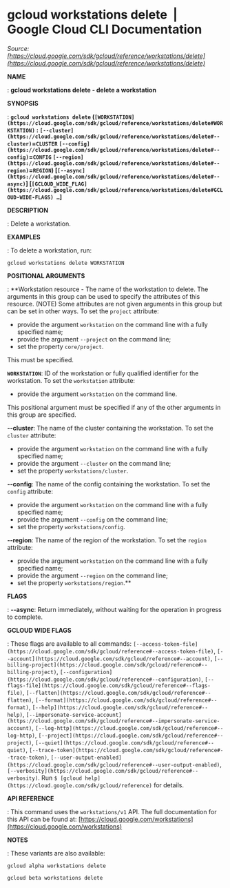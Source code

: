 # gcloud workstations delete  |  Google Cloud CLI Documentation

*Source: [https://cloud.google.com/sdk/gcloud/reference/workstations/delete](https://cloud.google.com/sdk/gcloud/reference/workstations/delete)*

**NAME**

: **gcloud workstations delete - delete a workstation**

**SYNOPSIS**

: **`gcloud workstations delete` (`[WORKSTATION](https://cloud.google.com/sdk/gcloud/reference/workstations/delete#WORKSTATION)` : `[--cluster](https://cloud.google.com/sdk/gcloud/reference/workstations/delete#--cluster)`=`CLUSTER` `[--config](https://cloud.google.com/sdk/gcloud/reference/workstations/delete#--config)`=`CONFIG` `[--region](https://cloud.google.com/sdk/gcloud/reference/workstations/delete#--region)`=`REGION`) [`[--async](https://cloud.google.com/sdk/gcloud/reference/workstations/delete#--async)`] [`[GCLOUD_WIDE_FLAG](https://cloud.google.com/sdk/gcloud/reference/workstations/delete#GCLOUD-WIDE-FLAGS) …`]**

**DESCRIPTION**

: Delete a workstation.

**EXAMPLES**

: To delete a workstation, run:

```
gcloud workstations delete WORKSTATION
```

**POSITIONAL ARGUMENTS**

: **Workstation resource - The name of the workstation to delete. The arguments in
this group can be used to specify the attributes of this resource. (NOTE) Some
attributes are not given arguments in this group but can be set in other ways.
To set the `project` attribute:

- provide the argument `workstation` on the command line with a fully
specified name;
- provide the argument `--project` on the command line;
- set the property `core/project`.

This must be specified.

**`WORKSTATION`**:
ID of the workstation or fully qualified identifier for the workstation.
To set the `workstation` attribute:

- provide the argument `workstation` on the command line.

This positional argument must be specified if any of the other arguments in this
group are specified.

**--cluster**:
The name of the cluster containing the workstation.
To set the `cluster` attribute:

- provide the argument `workstation` on the command line with a fully
specified name;
- provide the argument `--cluster` on the command line;
- set the property `workstations/cluster`.

**--config**:
The name of the config containing the workstation.
To set the `config` attribute:

- provide the argument `workstation` on the command line with a fully
specified name;
- provide the argument `--config` on the command line;
- set the property `workstations/config`.

**--region**:
The name of the region of the workstation.
To set the `region` attribute:

- provide the argument `workstation` on the command line with a fully
specified name;
- provide the argument `--region` on the command line;
- set the property `workstations/region`.**

**FLAGS**

: **--async**:
Return immediately, without waiting for the operation in progress to complete.

**GCLOUD WIDE FLAGS**

: These flags are available to all commands: `[--access-token-file](https://cloud.google.com/sdk/gcloud/reference#--access-token-file)`,
`[--account](https://cloud.google.com/sdk/gcloud/reference#--account)`, `[--billing-project](https://cloud.google.com/sdk/gcloud/reference#--billing-project)`,
`[--configuration](https://cloud.google.com/sdk/gcloud/reference#--configuration)`,
`[--flags-file](https://cloud.google.com/sdk/gcloud/reference#--flags-file)`,
`[--flatten](https://cloud.google.com/sdk/gcloud/reference#--flatten)`, `[--format](https://cloud.google.com/sdk/gcloud/reference#--format)`, `[--help](https://cloud.google.com/sdk/gcloud/reference#--help)`, `[--impersonate-service-account](https://cloud.google.com/sdk/gcloud/reference#--impersonate-service-account)`,
`[--log-http](https://cloud.google.com/sdk/gcloud/reference#--log-http)`,
`[--project](https://cloud.google.com/sdk/gcloud/reference#--project)`, `[--quiet](https://cloud.google.com/sdk/gcloud/reference#--quiet)`, `[--trace-token](https://cloud.google.com/sdk/gcloud/reference#--trace-token)`, `[--user-output-enabled](https://cloud.google.com/sdk/gcloud/reference#--user-output-enabled)`,
`[--verbosity](https://cloud.google.com/sdk/gcloud/reference#--verbosity)`.
Run `$ [gcloud help](https://cloud.google.com/sdk/gcloud/reference)` for details.

**API REFERENCE**

: This command uses the `workstations/v1` API. The full documentation
for this API can be found at: [https://cloud.google.com/workstations](https://cloud.google.com/workstations)

**NOTES**

: These variants are also available:

```
gcloud alpha workstations delete
```

```
gcloud beta workstations delete
```